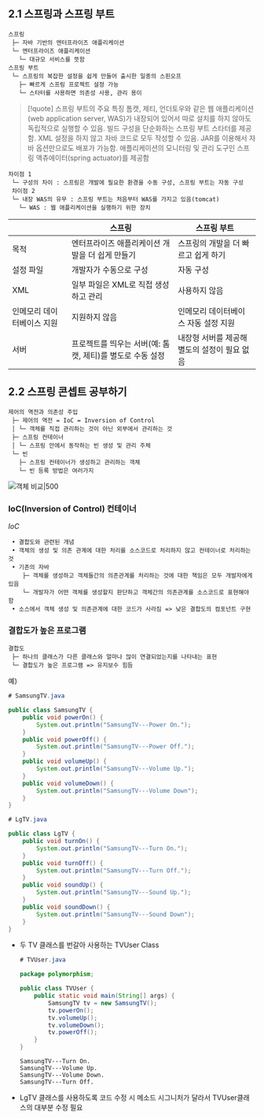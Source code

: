## 2.1 스프링과 스프링 부트
	스프링
	 ├─ 자바 기반의 엔터프라이즈 애플리케이션
	 └─ 엔터프라이즈 애플리케이션
	   └─ 대규모 서비스를 뜻함
	스프링 부트
	 └─ 스프링의 복잡한 설정을 쉽게 만들어 출시한 일종의 스핀오프
	   ├─ 빠르게 스프링 프로젝트 설정 가능
	   └─ 스타터를 사용하면 의존성 사용, 관리 용이

> [!quote]  스프링 부트의 주요 특징
> 톰캣, 제티, 언더토우와 같은 웹 애플리케이션(web application server, WAS)가 내장되어 있어서 따로 설치를 하지 않아도 독립적으로 실행할 수 있음.
>  빌드 구성을 단순화하는 스프링 부트 스타터를 제공함.
>  XML 설정을 하지 않고 자바 코드로 모두 작성할 수 있음.
>  JAR를 이용해서 자바 옵션만으로도 배포가 가능함.
>  애플리케이션의 모니터링 및 관리 도구인 스프링 액츄에이터(spring actuator)를 제공함

	차이점 1
	 └─ 구성의 차이 : 스프링은 개발에 필요한 환경을 수동 구성, 스프링 부트는 자동 구성
	 차이점 2
	 └─ 내장 WAS의 유무 : 스프링 부트는 처음부터 WAS를 가지고 있음(tomcat)
	   └─ WAS : 웹 애플리케이션을 실행하기 위한 장치

|                            | 스프링                                                    | 스프링 부트                          |
| -------------------------- | --------------------------------------------------------- | ------------------------------------ |
| 목적                       | 엔터프라이즈 애플리케이션 개발을 더 쉽게 만들기           | 스프링의 개발을 더 빠르고 쉽게 하기  |
| 설정 파일                  | 개발자가 수동으로 구성                                    | 자동 구성                            |
| XML                        | 일부 파일은 XML로 직접 생성하고 관리                      | 사용하지 않음                        |
| 인메모리 데이터베이스 지원 | 지원하지 않음                                             | 인메모리 데이터베이스 자동 설정 지원 |
| 서버                       | 프로젝트를 띄우는 서버(예: 톰캣, 제티)를 별도로 수동 설정 |    내장형 서버를 제공해 별도의 설정이 필요 없음          |

## 2.2 스프링 콘셉트 공부하기

	제어의 역전과 의존성 주입
	 ├─ 제어의 역전 = IoC = Inversion of Control
	 │ └─ 객체를 직접 관리하는 것이 아닌 외부에서 관리하는 것
	 ├─ 스프링 컨테이너
	 │ └─ 스프링 안에서 동작하는 빈 생성 및 관리 주체
	 └─ 빈
	   ├─ 스프링 컨테이너가 생성하고 관리하는 객체
	   └─ 빈 등록 방법은 여러가지

![객체 비교|500](https://i.imgur.com/gI0bTLe.png)

### IoC(Inversion of Control) 컨테이너

*IoC*

	 • 결합도와 관련된 개념
	 • 객체의 생성 및 의존 관계에 대한 처리를 소스코드로 처리하지 않고 컨테이너로 처리하는 것
	 • 기존의 자바
	    ├─ 객체를 생성하고 객체들간의 의존관계를 처리하는 것에 대한 책임은 모두 개발자에게 있음
	    └─ 개발자가 어떤 객체를 생성할지 판단하고 객체간의 의존관계를 소스코드로 표현해야 함
	 • 소스에서 객체 생성 및 의존관계에 대한 코드가 사라짐 => 낮은 결합도의 컴포넌트 구현

### 결합도가 높은 프로그램

	결합도
	 ├─ 하나의 클래스가 다른 클래스와 얼마나 많이 연결되었는지를 나타내는 표현
	 └─ 결합도가 높은 프로그램 => 유지보수 힘듬

예)
```Java
# SamsungTV.java

public class SamsungTV {
	public void powerOn() {
		System.out.println("SamsungTV---Power On.");
	}
	public void powerOff() {
		System.out.println("SamsungTV---Power Off.");
	}
	public void volumeUp() {
		System.out.println("SamsungTV---Volume Up.");
	}
	public void volumeDown() {
		System.out.println("SamsungTV---Volume Down");
	}
}
```

``` Java
# LgTV.java

public class LgTV {
	public void turnOn() {
		System.out.println("SamsungTV---Turn On.");
	}
	public void turnOff() {
		System.out.println("SamsungTV---Turn Off.");
	}
	public void soundUp() {
		System.out.println("SamsungTV---Sound Up.");
	}
	public void soundDown() {
		System.out.println("SamsungTV---Sound Down");
	}
}
```

* 두 TV 클래스를 번갈아 사용하는 TVUser Class
	``` Java
	# TVUser.java

	package polymorphism;

	public class TVUser {
		public static void main(String[] args) {
			SamsungTV tv = new SamsungTV();
			tv.powerOn();
			tv.volumeUp();
			tv.volumeDown();
			tv.powerOff();
		}
	}
	```
	``` Output
	SamsungTV---Turn On.
	SamsungTV---Volume Up.
	SamsungTV---Volume Down.
	SamsungTV---Turn Off.
	```

* LgTV 클래스를 사용하도록 코드 수정 시
	메소드 시그니처가 달라서 TVUser클래스의 대부분 수정 필요